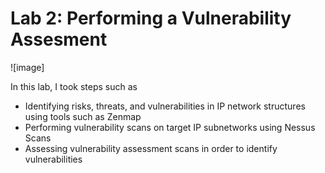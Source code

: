 # Lab 2: Performing a Vulnerability Assesment

![image]

In this lab, I took steps such as 
* Identifying risks, threats, and vulnerabilities in IP network structures using tools such as Zenmap
* Performing vulnerability scans on target IP subnetworks using Nessus Scans
* Assessing vulnerability assessment scans in order to identify vulnerabilities
